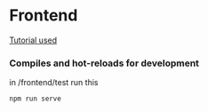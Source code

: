 # Frontend

[Tutorial used](https://www.youtube.com/watch?v=Wy9q22isx3U)

### Compiles and hot-reloads for development
in /frontend/test run this
```
npm run serve
```


